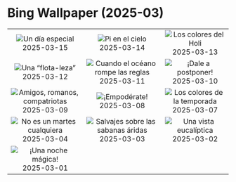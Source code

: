 # Bing Wallpaper (2025-03)

|  |  |  |
|:---:|:---:|:---:|
| ![](https://www.bing.com/th?id=OHR.FallasSpainWomen_ES-ES9361742240_400x240.jpg "Un día especial") 2025-03-15 | ![](https://www.bing.com/th?id=OHR.BasqueDolmen_ES-ES7735714145_400x240.jpg "Pi en el cielo") 2025-03-14 | ![](https://www.bing.com/th?id=OHR.HoliColors_ES-ES7622213300_400x240.jpg "Los colores del Holi") 2025-03-13 |
| ![](https://www.bing.com/th?id=OHR.ChateauLoire_ES-ES7509416514_400x240.jpg "Una “flota-leza”") 2025-03-12 | ![](https://www.bing.com/th?id=OHR.NusaPenida_ES-ES7408212429_400x240.jpg "Cuando el océano rompe las reglas") 2025-03-11 | ![](https://www.bing.com/th?id=OHR.NappingLion_ES-ES7306945095_400x240.jpg "¡Dale a postponer!") 2025-03-10 |
| ![](https://www.bing.com/th?id=OHR.ForumRomanum_ES-ES7963502187_400x240.jpg "Amigos, romanos, compatriotas") 2025-03-09 | ![](https://www.bing.com/th?id=OHR.FearlessWomen_ES-ES6846993796_400x240.jpg "¡Empodérate!") 2025-03-08 | ![](https://www.bing.com/th?id=OHR.PlumBlossom_ES-ES6616013602_400x240.jpg "Los colores de la temporada") 2025-03-07 |
| ![](https://www.bing.com/th?id=OHR.MardiGrasJackson_ES-ES6628104190_400x240.jpg "No es un martes cualquiera") 2025-03-04 | ![](https://www.bing.com/th?id=OHR.HornbillPair_ES-ES6520167475_400x240.jpg "Salvajes sobre las sabanas áridas") 2025-03-03 | ![](https://www.bing.com/th?id=OHR.EucalyptusForest_ES-ES6432819032_400x240.jpg "Una vista eucalíptica") 2025-03-02 |
| ![](https://www.bing.com/th?id=OHR.MaligneLakeJasper_ES-ES6288170690_400x240.jpg "¡Una noche mágica!") 2025-03-01 |  |  |
